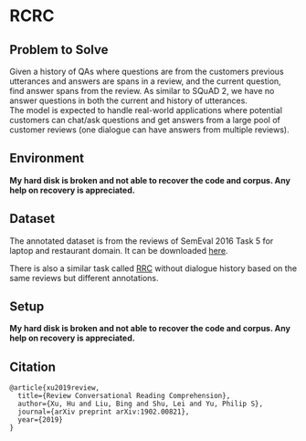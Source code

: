 # RCRC

## Problem to Solve
Given a history of QAs where questions are from the customers previous utterances and answers are spans in a review, and the current question, find answer spans from the review. As similar to SQuAD 2, we have no answer questions in both the current and history of utterances.  
The model is expected to handle real-world applications where potential customers can chat/ask questions and get answers from a large pool of customer reviews (one dialogue can have answers from multiple reviews).

## Environment
**My hard disk is broken and not able to recover the code and corpus. Any help on recovery is appreciated.**

## Dataset
The annotated dataset is from the reviews of SemEval 2016 Task 5 for laptop and restaurant domain.
It can be downloaded [here](https://drive.google.com/file/d/1qSTs7VkamBsxKN2iOAsK40zwAF5f1xo1/view?usp=sharing).

There is also a similar task called [RRC](https://github.com/howardhsu/BERT-for-RRC-ABSA) without dialogue history based on the same reviews but different annotations.

## Setup
**My hard disk is broken and not able to recover the code and corpus. Any help on recovery is appreciated.**

## Citation
```
@article{xu2019review,
  title={Review Conversational Reading Comprehension},
  author={Xu, Hu and Liu, Bing and Shu, Lei and Yu, Philip S},
  journal={arXiv preprint arXiv:1902.00821},
  year={2019}
}
```
